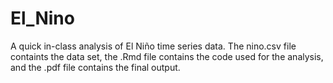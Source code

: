 # El_Nino
A quick in-class analysis of El Niño time series data. The nino.csv file containts the data set, the .Rmd file contains the code used for the analysis, and the .pdf file contains the final output.

